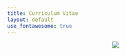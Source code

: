 ```yaml
---
title: Curriculum Vitae
layout: default
use_fontawesome: true
---
```


<!-- Photo -->
<div class="row content-row">
    <div class="col-12 col-sm-2"></div>
    <div style="text-align:center;" class="col-12 col-sm-8">
        <img src="{{ site.baseurl }}/images/alaska.png">
    </div>
    <div class="col-12 col-sm-2"></div>
</div>

<!-- CV -->
<div class="row content-row">
    <div class="col-12 col-sm-2"></div>
    <div style="text-align:center;" class="col-12 col-sm-8">
      <object width="800px" height="1000px" data="https://docs.google.com/gview?embedded=true&url=http://gatesdupont.github.io/attachments/DupontCV.pdf">
      </object>
    </div>
    <div class="col-12 col-sm-2"></div>
</div>
